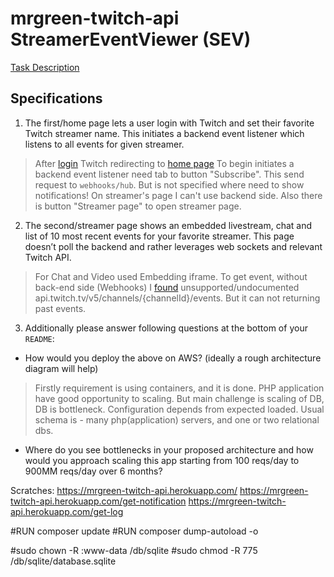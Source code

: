 # mrgreen-twitch-api StreamerEventViewer (SEV)

[Task Description](https://gist.github.com/osamakhn/14a378f3107d49de47e0b617a3d5fdf5)

## Specifications

1. The first/home page lets a user login with Twitch and set their favorite Twitch streamer name. This initiates a backend event
   listener which listens to all events for given streamer.
> After [login](https://mrgreen-twitch-api.herokuapp.com/) Twitch redirecting to [home page](https://mrgreen-twitch-api.herokuapp.com/twitch)
> To begin initiates a backend event listener need tab to button "Subscribe". This send request to `webhooks/hub`.
> But is not specified where need to show notifications! On streamer's page I can't use backend side.
> Also there is button "Streamer page" to open streamer page.

2. The second/streamer page shows an embedded livestream, chat and list of 10 most recent events for your favorite streamer. This page
   doesn’t poll the backend and rather leverages web sockets and relevant Twitch API.
> For Chat and Video used Embedding iframe. To get event, without back-end side (Webhooks) 
> I [found](https://discuss.dev.twitch.tv/t/events-api-past-events/11543) unsupported/undocumented api.twitch.tv/v5/channels/{channelId}/events. But it can not returning past events.

3. Additionally please answer following questions at the bottom of your `README`:
-  How would you deploy the above on AWS? (ideally a rough architecture diagram will help)
> Firstly requirement is using containers, and it is done. PHP application have good opportunity to scaling.
> But main challenge is scaling of DB, DB is bottleneck. Configuration depends from expected loaded.
> Usual schema is - many php(application) servers,  and one or two relational dbs.

-  Where do you see bottlenecks in your proposed architecture and how would you approach scaling this app starting from 100 reqs/day to
   900MM reqs/day over 6 months?
> 


Scratches: 
https://mrgreen-twitch-api.herokuapp.com/
https://mrgreen-twitch-api.herokuapp.com/get-notification
https://mrgreen-twitch-api.herokuapp.com/get-log


#RUN composer update
#RUN composer dump-autoload -o

#sudo chown -R :www-data /db/sqlite
#sudo chmod -R 775 /db/sqlite/database.sqlite
